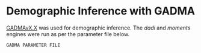 # Demographic Inference with GADMA
[GADMAvX.X]() was used for demographic inference. The *dadi* and *moments* engines were run as per the parameter file below. 
```
GADMA PARAMETER FILE
```